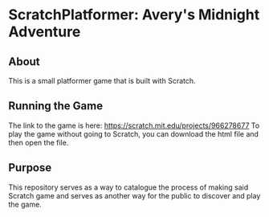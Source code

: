 # ScratchPlatformer: Avery's Midnight Adventure

## About
This is a small platformer game that is built with Scratch.

## Running the Game
The link to the game is here: https://scratch.mit.edu/projects/966278677
To play the game without going to Scratch,
you can download the html file and then open the file.

## Purpose
This repository serves as a way to catalogue the process
of making said Scratch game and serves as another 
way for the public to discover and play the game.
